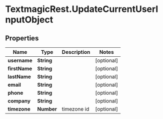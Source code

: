 # TextmagicRest.UpdateCurrentUserInputObject

## Properties
Name | Type | Description | Notes
------------ | ------------- | ------------- | -------------
**username** | **String** |  | [optional] 
**firstName** | **String** |  | [optional] 
**lastName** | **String** |  | [optional] 
**email** | **String** |  | [optional] 
**phone** | **String** |  | [optional] 
**company** | **String** |  | [optional] 
**timezone** | **Number** | timezone id | [optional] 


